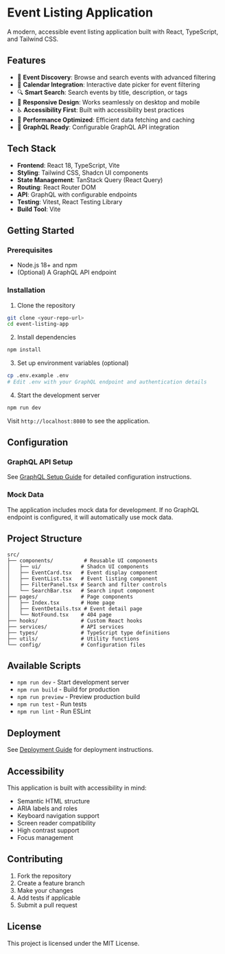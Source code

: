 
# Event Listing Application

A modern, accessible event listing application built with React, TypeScript, and Tailwind CSS.

## Features

- 🎯 **Event Discovery**: Browse and search events with advanced filtering
- 📅 **Calendar Integration**: Interactive date picker for event filtering
- 🔍 **Smart Search**: Search events by title, description, or tags
- 🎨 **Responsive Design**: Works seamlessly on desktop and mobile
- ♿ **Accessibility First**: Built with accessibility best practices
- 🚀 **Performance Optimized**: Efficient data fetching and caching
- 🔌 **GraphQL Ready**: Configurable GraphQL API integration

## Tech Stack

- **Frontend**: React 18, TypeScript, Vite
- **Styling**: Tailwind CSS, Shadcn UI components
- **State Management**: TanStack Query (React Query)
- **Routing**: React Router DOM
- **API**: GraphQL with configurable endpoints
- **Testing**: Vitest, React Testing Library
- **Build Tool**: Vite

## Getting Started

### Prerequisites

- Node.js 18+ and npm
- (Optional) A GraphQL API endpoint

### Installation

1. Clone the repository
```bash
git clone <your-repo-url>
cd event-listing-app
```

2. Install dependencies
```bash
npm install
```

3. Set up environment variables (optional)
```bash
cp .env.example .env
# Edit .env with your GraphQL endpoint and authentication details
```

4. Start the development server
```bash
npm run dev
```

Visit `http://localhost:8080` to see the application.

## Configuration

### GraphQL API Setup

See [GraphQL Setup Guide](./GRAPHQL_SETUP.md) for detailed configuration instructions.

### Mock Data

The application includes mock data for development. If no GraphQL endpoint is configured, it will automatically use mock data.

## Project Structure

```
src/
├── components/          # Reusable UI components
│   ├── ui/             # Shadcn UI components
│   ├── EventCard.tsx   # Event display component
│   ├── EventList.tsx   # Event listing component
│   ├── FilterPanel.tsx # Search and filter controls
│   └── SearchBar.tsx   # Search input component
├── pages/              # Page components
│   ├── Index.tsx       # Home page
│   ├── EventDetails.tsx # Event detail page
│   └── NotFound.tsx    # 404 page
├── hooks/              # Custom React hooks
├── services/           # API services
├── types/              # TypeScript type definitions
├── utils/              # Utility functions
└── config/             # Configuration files
```

## Available Scripts

- `npm run dev` - Start development server
- `npm run build` - Build for production
- `npm run preview` - Preview production build
- `npm run test` - Run tests
- `npm run lint` - Run ESLint

## Deployment

See [Deployment Guide](./DEPLOYMENT.md) for deployment instructions.

## Accessibility

This application is built with accessibility in mind:

- Semantic HTML structure
- ARIA labels and roles
- Keyboard navigation support
- Screen reader compatibility
- High contrast support
- Focus management

## Contributing

1. Fork the repository
2. Create a feature branch
3. Make your changes
4. Add tests if applicable
5. Submit a pull request

## License

This project is licensed under the MIT License.

